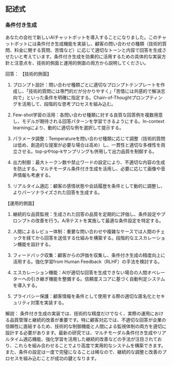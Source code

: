 ## 記述式
### 条件付き生成
あなたの会社で新しいAIチャットボットを導入することになりました。このチャットボットには条件付き生成機能を実装し、顧客の問い合わせの種類（技術的質問、料金に関する質問、苦情など）に応じて適切なトーンと内容で回答を生成させたいと考えています。条件付き生成を効果的に活用するための具体的な実装方針と注意点を、技術的側面と運用的側面の両方から説明してください。

回答：
【技術的側面】
1. プロンプト設計：問い合わせ種類ごとに適切なプロンプトテンプレートを作成し、「技術的質問には専門的だが分かりやすく」「苦情には共感的で解決志向で」といった条件を明確に指定する。Chain-of-Thoughtプロンプティングを活用して、段階的な思考プロセスを組み込む。

2. Few-shot学習の活用：各問い合わせ種類に対する良質な回答例を複数用意し、モデルが期待される回答パターンを学習できるようにする。In-context learningにより、動的に適切な例を選択して提示する。

3. パラメータ調整：Temperatureを問い合わせ種類に応じて調整（技術的質問は低め、創造的な提案が必要な場合は高め）し、一貫性と適切な多様性を両立させる。top-pやtop-kサンプリングも併用して出力品質を制御する。

4. 出力制御：最大トークン数や禁止ワードの設定により、不適切な内容の生成を防止する。マルチモーダル条件付き生成を活用し、必要に応じて画像や音声情報も考慮する。

5. リアルタイム適応：顧客の感情状態や会話履歴を条件として動的に調整し、よりパーソナライズされた回答を生成する。

【運用的側面】
1. 継続的な品質監視：生成された回答の品質を定期的に評価し、条件設定やプロンプトの改善を行う。A/Bテストを実施して最適な条件設定を特定する。

2. 人間によるレビュー体制：重要な問い合わせや複雑なケースでは人間のチェックを経てから回答を送信する仕組みを構築する。段階的なエスカレーション機能を設計する。

3. フィードバック収集：顧客からの評価を収集し、条件付き生成の精度向上に活用する。強化学習from Human Feedback（RLHF）の手法を検討する。

4. エスカレーション機能：AIが適切な回答を生成できない場合の人間オペレーターへの引き継ぎ機能を整備する。信頼度スコアに基づく自動判定システムを導入する。

5. プライバシー保護：顧客情報を条件として使用する際の適切な匿名化とセキュリティ対策を実装する。

解説：
条件付き生成の実装では、技術的な精度だけでなく、実際の運用における品質管理と継続的改善が重要です。特に顧客対応では、不適切な回答が企業の信頼性に直結するため、技術的な制御機能と人間による監視体制の両方を適切に設計する必要があります。最新の研究では、マルチモーダル条件付き生成やリアルタイム適応機能、強化学習を活用した継続的改善などの手法が注目されており、これらを組み合わせることでより高度で実用的なシステムを構築できます。また、条件の設定は一度で完璧になることは稀なので、継続的な調整と改善のプロセスを組み込むことが成功の鍵となります。 